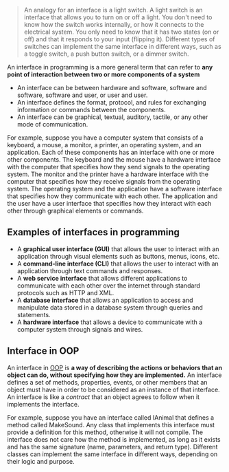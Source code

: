 
> An analogy for an interface is a light switch. A light switch is an interface that allows you to turn on or off a light. You don't need to know how the switch works internally, or how it connects to the electrical system. You only need to know that it has two states (on or off) and that it responds to your input (flipping it). Different types of switches can implement the same interface in different ways, such as a toggle switch, a push button switch, or a dimmer switch.

An interface in programming is a more general term that can refer to **any point of interaction between two or more components of a system**

- An interface can be between hardware and software, software and software, software and user, or user and user.
- An interface defines the format, protocol, and rules for exchanging information or commands between the components.
- An interface can be graphical, textual, auditory, tactile, or any other mode of communication.

For example, suppose you have a computer system that consists of a keyboard, a mouse, a monitor, a printer, an operating system, and an application.
Each of these components has an interface with one or more other components.
The keyboard and the mouse have a hardware interface with the computer that specifies how they send signals to the operating system.
The monitor and the printer have a hardware interface with the computer that specifies how they receive signals from the operating system.
The operating system and the application have a software interface that specifies how they communicate with each other.
The application and the user have a user interface that specifies how they interact with each other through graphical elements or commands.

## Examples of interfaces in programming

- A **graphical user interface (GUI)** that allows the user to interact with an application through visual elements such as buttons, menus, icons, etc.
- A **command-line interface (CLI)** that allows the user to interact with an application through text commands and responses.
- A **web service interface** that allows different applications to communicate with each other over the internet through standard protocols such as HTTP and XML.
- A **database interface** that allows an application to access and manipulate data stored in a database system through queries and statements.
- A **hardware interface** that allows a device to communicate with a computer system through signals and wires.

## Interface in OOP

An interface in [OOP](./OOP_and_ER.md) is **a way of describing the actions or behaviors that an object can do, without specifying how they are implemented.** An interface defines a set of methods, properties, events, or other members that an object must have in order to be considered as an instance of that interface. An interface is like a *contract* that an object agrees to follow when it implements the interface.

For example, suppose you have an interface called IAnimal that defines a method called MakeSound. Any class that implements this interface must provide a definition for this method, otherwise it will not compile. The interface does not care how the method is implemented, as long as it exists and has the same signature (name, parameters, and return type). Different classes can implement the same interface in different ways, depending on their logic and purpose.
